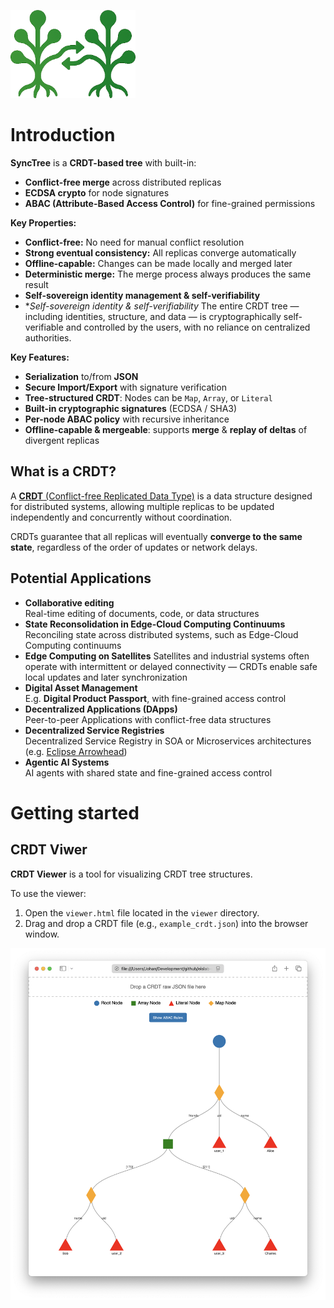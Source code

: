 ![SyncTree logo](./logo.png)

# Introduction
**SyncTree** is a **CRDT-based tree** with built-in:

- **Conflict-free merge** across distributed replicas  
- **ECDSA crypto** for node signatures  
- **ABAC (Attribute-Based Access Control)** for fine-grained permissions  

**Key Properties:**
- **Conflict-free:** No need for manual conflict resolution
- **Strong eventual consistency:** All replicas converge automatically
- **Offline-capable:** Changes can be made locally and merged later
- **Deterministic merge:** The merge process always produces the same result
- **Self-sovereign identity management & self-verifiability**
- **Self-sovereign identity & self-verifiability* The entire CRDT tree — including identities, structure, and data — is cryptographically self-verifiable and controlled by the users, with no reliance on centralized authorities.

**Key Features:**
- **Serialization** to/from **JSON**
- **Secure Import/Export** with signature verification
- **Tree-structured CRDT**: Nodes can be `Map`, `Array`, or `Literal`
- **Built-in cryptographic signatures** (ECDSA / SHA3)
- **Per-node ABAC policy** with recursive inheritance
- **Offline-capable & mergeable**: supports **merge** & **replay of deltas** of divergent replicas

## What is a CRDT?
A [**CRDT** (Conflict-free Replicated Data Type)](https://en.wikipedia.org/wiki/Conflict-free_replicated_data_type) is a data structure designed for distributed systems, allowing multiple replicas to be updated independently and concurrently without coordination.

CRDTs guarantee that all replicas will eventually **converge to the same state**, regardless of the order of updates or network delays.

## Potential Applications
- **Collaborative editing**  
  Real-time editing of documents, code, or data structures
- **State Reconsolidation in Edge-Cloud Computing Continuums**  
  Reconciling state across distributed systems, such as Edge-Cloud Computing continuums
- **Edge Computing on Satellites**
  Satellites and industrial systems often operate with intermittent or delayed connectivity — CRDTs enable safe local updates and later synchronization
- **Digital Asset Management**  
  E.g. **Digital Product Passport**, with fine-grained access control
- **Decentralized Applications (DApps)**  
  Peer-to-peer Applications with conflict-free data structures
- **Decentralized Service Registries**  
  Decentralized Service Registry in SOA or Microservices architectures (e.g. [Eclipse Arrowhead](https://arrowhead.eu/eclipse-arrowhead-2))
- **Agentic AI Systems**  
  AI agents with shared state and fine-grained access control

# Getting started
## CRDT Viwer
**CRDT Viewer** is a tool for visualizing CRDT tree structures.  

To use the viewer:

1. Open the `viewer.html` file located in the `viewer` directory.
2. Drag and drop a CRDT file (e.g., `example_crdt.json`) into the browser window.


![CRDT Tree Viewer](./viewer.png)
